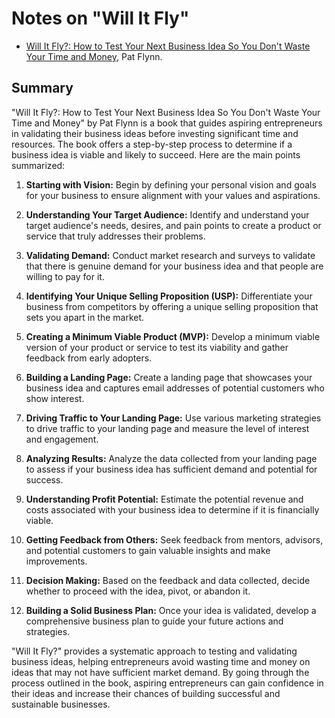 # Notes on "Will It Fly"

* [Will It Fly?: How to Test Your Next Business Idea So You Don't Waste Your Time and Money](https://amzn.to/44N6FD3), Pat Flynn.

## Summary

"Will It Fly?: How to Test Your Next Business Idea So You Don't Waste Your Time and Money" by Pat Flynn is a book that guides aspiring entrepreneurs in validating their business ideas before investing significant time and resources. The book offers a step-by-step process to determine if a business idea is viable and likely to succeed. Here are the main points summarized:

1. **Starting with Vision:** Begin by defining your personal vision and goals for your business to ensure alignment with your values and aspirations.

2. **Understanding Your Target Audience:** Identify and understand your target audience's needs, desires, and pain points to create a product or service that truly addresses their problems.

3. **Validating Demand:** Conduct market research and surveys to validate that there is genuine demand for your business idea and that people are willing to pay for it.

4. **Identifying Your Unique Selling Proposition (USP):** Differentiate your business from competitors by offering a unique selling proposition that sets you apart in the market.

5. **Creating a Minimum Viable Product (MVP):** Develop a minimum viable version of your product or service to test its viability and gather feedback from early adopters.

6. **Building a Landing Page:** Create a landing page that showcases your business idea and captures email addresses of potential customers who show interest.

7. **Driving Traffic to Your Landing Page:** Use various marketing strategies to drive traffic to your landing page and measure the level of interest and engagement.

8. **Analyzing Results:** Analyze the data collected from your landing page to assess if your business idea has sufficient demand and potential for success.

9. **Understanding Profit Potential:** Estimate the potential revenue and costs associated with your business idea to determine if it is financially viable.

10. **Getting Feedback from Others:** Seek feedback from mentors, advisors, and potential customers to gain valuable insights and make improvements.

11. **Decision Making:** Based on the feedback and data collected, decide whether to proceed with the idea, pivot, or abandon it.

12. **Building a Solid Business Plan:** Once your idea is validated, develop a comprehensive business plan to guide your future actions and strategies.

"Will It Fly?" provides a systematic approach to testing and validating business ideas, helping entrepreneurs avoid wasting time and money on ideas that may not have sufficient market demand. By going through the process outlined in the book, aspiring entrepreneurs can gain confidence in their ideas and increase their chances of building successful and sustainable businesses.

